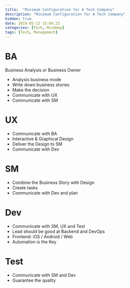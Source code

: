 ```yaml
---
title:  "Minimum Configuration for A Tech Company"
description: "Minimum Configuration for A Tech Company"
hidden: true
date: 2019-05-12 15:04:23
categories: [Tech, Mindmap]
tags: [Tech, Management]
---
```


# BA

  Business Analysis or Business Owner

  - Analysis business mode
  - Write down business stories
  - Make the decision
  - Communicate with UX
  - Communicate with SM

# UX

  - Communicate with BA
  - Interactive & Graphical Design
  - Deliver the Design to SM
  - Communicate with Dev

# SM

  - Combine the Business Story with Design
  - Create tasks  
  - Communicate with Dev and plan

# Dev

  - Communicate with SM, UX and Test
  - Lead should be good at Backend and DevOps
  - Frontend: iOS / Android / Web
  - Automation is the Key

# Test

  - Communicate with SM and Dev    
  - Guarantee the quality

